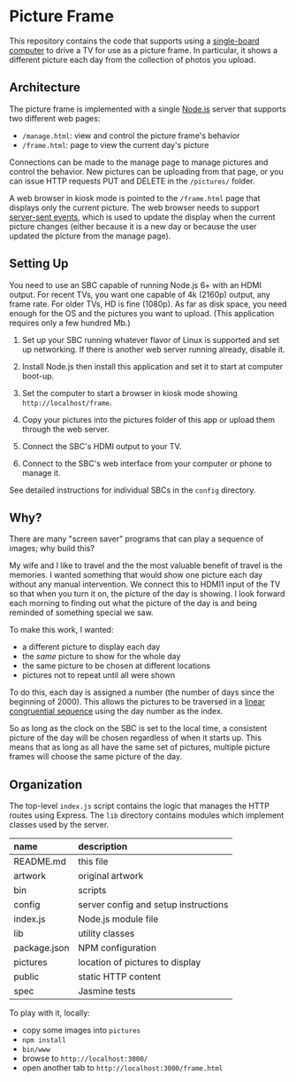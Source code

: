 # Picture Frame

This repository contains the code that supports using a
[single-board computer](https://en.wikipedia.org/wiki/Single-board_computer)
to drive a TV for use as a picture frame.
In particular, it shows a different picture each day from the collection of photos you upload.

## Architecture

The picture frame is implemented with a single [Node.js](https://en.wikipedia.org/wiki/Node.js)
server that supports two different web pages:
 - `/manage.html`: view and control the picture frame's behavior
 - `/frame.html`: page to view the current day's picture

Connections can be made to the manage page to manage pictures and control the behavior.
New pictures can be uploading from that page, or you can issue HTTP requests PUT and DELETE in the
`/pictures/` folder.

A web browser in kiosk mode is pointed to the `/frame.html` page that displays only the current picture.
The web browser needs to support
[server-sent events](https://developer.mozilla.org/en-US/docs/Web/API/Server-sent_events/Using_server-sent_events),
which is used to update the display when the current picture changes (either because it is a new
day or because the user updated the picture from the manage page).

## Setting Up

You need to use an SBC capable of running Node.js 6+ with an HDMI output. For recent TVs, you want
one capable of 4k (2160p) output, any frame rate. For older TVs, HD is fine (1080p).
As far as disk space, you need enough for the OS and the pictures you want to upload.
(This application requires only a few hundred Mb.)

1. Set up your SBC running whatever flavor of Linux is supported and set up networking.
   If there is another web server running already, disable it.

2. Install Node.js then install this application and set it to start at computer boot-up.

3. Set the computer to start a browser in kiosk mode showing `http://localhost/frame`.

4. Copy your pictures into the pictures folder of this app or upload them through the web server.

5. Connect the SBC's HDMI output to your TV.

6. Connect to the SBC's web interface from your computer or phone to manage it.

See detailed instructions for individual SBCs in the `config` directory.

## Why?

There are many "screen saver" programs that can play a sequence of images; why build this?

My wife and I like to travel and the the most valuable benefit of travel is the memories. I wanted something that would
show one picture each day without any manual intervention. We connect this to HDMI1 input of the TV so that when
you turn it on, the picture of the day is showing. I look forward each morning to finding out what the picture of the
day is and being reminded of something special we saw.

To make this work, I wanted:
 - a different picture to display each day
 - the _same_ picture to show for the whole day
 - the same picture to be chosen at different locations
 - pictures not to repeat until all were shown

To do this, each day is assigned a number (the number of days since the beginning of 2000). This allows the pictures
to be traversed in a [linear congruential sequence](https://en.wikipedia.org/wiki/Linear_congruential_generator)
using the day number as the index.

So as long as the clock on the SBC is set to the local time, a consistent picture of the day will be chosen regardless
of when it starts up. This means that as long as all have the same set of pictures, multiple picture frames will choose
the same picture of the day.

## Organization

The top-level `index.js` script contains the logic that manages the HTTP routes using Express.
The `lib` directory contains modules which implement classes used by the server.

| name         | description |
|:------------ |:----------- |
| README.md    | this file |
| artwork      | original artwork |
| bin          | scripts |
| config       | server config and setup instructions |
| index.js     | Node.js module file |
| lib          | utility classes |
| package.json | NPM configuration |
| pictures     | location of pictures to display |
| public       | static HTTP content |
| spec         | Jasmine tests |

To play with it, locally:
 - copy some images into `pictures`
 - `npm install`
 - `bin/www`
 - browse to `http://localhost:3000/`
 - open another tab to `http://localhost:3000/frame.html`
